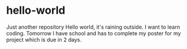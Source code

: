 # hello-world
Just another repository
Hello world, it's raining outside. I want to learn coding.
Tomorrow I have school and has to complete my poster for my project which is due in 2 days.
